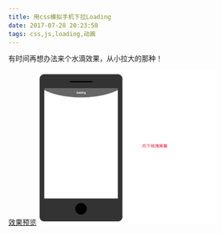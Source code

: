 ```yaml
---
title: 用css模拟手机下拉Loading
date: 2017-07-28 20:23:58
tags: css,js,loading,动画
---
```


 有时间再想办法来个水滴效果，从小拉大的那种！

[效果预览](/ddemo/phoneLoading/index.html)
<img width="70%" src="/ddemo/phoneLoading/face.png" alt="效果预览">
